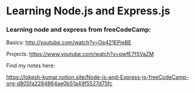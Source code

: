 # Learning Node.js and Express.js

### Learning node and express from freeCodeCamp: 
Basics: http://youtube.com/watch?v=Oe421EPjeBE

Projects: https://www.youtube.com/watch?v=qwfE7fSVaZM

Find my notes here: 

https://lokesh-kumar.notion.site/Node-js-and-Express-js-freeCodeCamp-org-d805fa2284864ae0b51a49f5527d75fc
